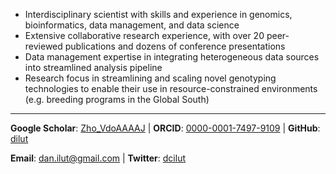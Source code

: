 - Interdisciplinary scientist with skills and experience in genomics, bioinformatics, data management, and data science 
- Extensive collaborative research experience, with over 20 peer-reviewed publications and dozens of conference presentations
- Data management expertise in integrating heterogeneous data sources into streamlined analysis pipeline
- Research focus in streamlining and scaling novel genotyping technologies to enable their use in resource-constrained environments (e.g. breeding programs in the Global South)

---
**Google Scholar**: [Zho_VdoAAAAJ](https://scholar.google.com/citations?hl=en&user=Zho_VdoAAAAJ&view_op=list_works&sortby=pubdate "Google Scholar Page")
 | 
**ORCID**: [0000-0001-7497-9109](https://orcid.org/0000-0001-7497-9109 "ORCID ID Page")
 | 
**GitHub**: [dilut](https://github.com/dilut "GitHub Page")


**Email**: [dan.ilut@gmail.com](mailto:dan.ilut+dcilutcom@gmail.com "Email")
 | 
**Twitter**: [dcilut](https://twitter.com/dcilut "Twitter Profile")
